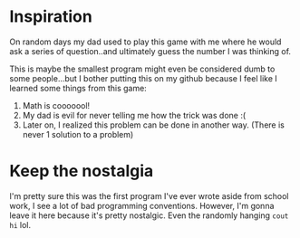 # Inspiration 
On random days my dad used to play this game with me where he would ask a series of question..and ultimately guess the number I was thinking of.

This is maybe the smallest program might even be considered dumb to some people...but I bother putting this on my github because I feel like I learned some things from this game: 

1. Math is cooooool!
2. My dad is evil for never telling me how the trick was done :(
3. Later on, I realized this problem can be done in another way. (There is never 1 solution to a problem)

# Keep the nostalgia
I'm pretty sure this was the first program I've ever wrote aside from school work, I see a lot of bad programming conventions. However, I'm gonna leave it here because it's pretty nostalgic. Even the randomly hanging ``cout hi`` lol. 

